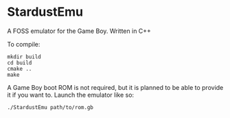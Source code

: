 # StardustEmu
A FOSS emulator for the Game Boy. Written in C++

To compile:

```
mkdir build
cd build
cmake ..
make
```

A Game Boy boot ROM is not required, but it is planned to be able to provide it if you want to. Launch the emulator like so:

```./StardustEmu path/to/rom.gb```
